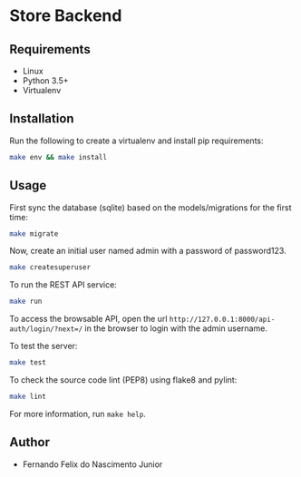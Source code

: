 # Store Backend

## Requirements

- Linux
- Python 3.5+
- Virtualenv

## Installation

Run the following to create a virtualenv and install pip requirements:
```sh
make env && make install
```

## Usage

First sync the database (sqlite) based on the models/migrations for the first time:
```sh
make migrate
```

Now, create an initial user named admin with a password of password123.

```sh
make createsuperuser
```
To run the REST API service:
```sh
make run
```
To access the browsable API, open the url `http://127.0.0.1:8000/api-auth/login/?next=/`
in the browser to login with the admin username.

To test the server:
```sh
make test
```

To check the source code lint (PEP8) using flake8 and pylint:
```sh
make lint
```

For more information, run `make help`.

## Author

- Fernando Felix do Nascimento Junior
